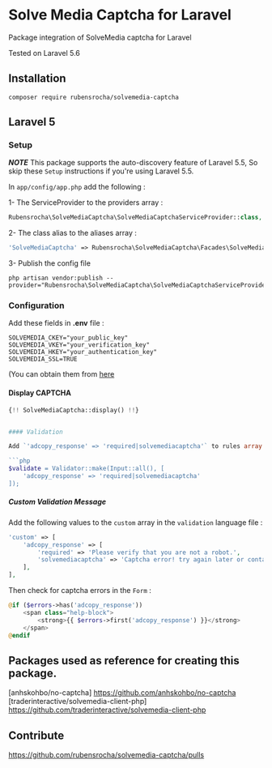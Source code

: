 Solve Media Captcha for Laravel
===============================

Package integration of SolveMedia captcha for Laravel

Tested on Laravel 5.6

## Installation

```
composer require rubensrocha/solvemedia-captcha
```

## Laravel 5

### Setup

**_NOTE_** This package supports the auto-discovery feature of Laravel 5.5, So skip these `Setup` instructions if you're using Laravel 5.5.

In `app/config/app.php` add the following :

1- The ServiceProvider to the providers array :

```php
Rubensrocha\SolveMediaCaptcha\SolveMediaCaptchaServiceProvider::class,
```

2- The class alias to the aliases array :

```php
'SolveMediaCaptcha' => Rubensrocha\SolveMediaCaptcha\Facades\SolveMediaCaptcha::class,
```

3- Publish the config file

```ssh
php artisan vendor:publish --provider="Rubensrocha\SolveMediaCaptcha\SolveMediaCaptchaServiceProvider"
```

### Configuration

Add these fields in **.env** file :

```
SOLVEMEDIA_CKEY="your_public_key"
SOLVEMEDIA_VKEY="your_verification_key"
SOLVEMEDIA_HKEY="your_authentication_key"
SOLVEMEDIA_SSL=TRUE
```

(You can obtain them from [here]( https://portal.solvemedia.com )

#### Display CAPTCHA


```php
{!! SolveMediaCaptcha::display() !!}


#### Validation

Add `'adcopy_response' => 'required|solvemediacaptcha'` to rules array :

```php
$validate = Validator::make(Input::all(), [
	'adcopy_response' => 'required|solvemediacaptcha'
]);

```

##### Custom Validation Message

Add the following values to the `custom` array in the `validation` language file :

```php
'custom' => [
    'adcopy_response' => [
        'required' => 'Please verify that you are not a robot.',
        'solvemediacaptcha' => 'Captcha error! try again later or contact site admin.',
    ],
],
```

Then check for captcha errors in the `Form` :

```php
@if ($errors->has('adcopy_response'))
    <span class="help-block">
        <strong>{{ $errors->first('adcopy_response') }}</strong>
    </span>
@endif
```

## Packages used as reference for creating this package.

[anhskohbo/no-captcha] https://github.com/anhskohbo/no-captcha
[traderinteractive/solvemedia-client-php] https://github.com/traderinteractive/solvemedia-client-php

## Contribute

https://github.com/rubensrocha/solvemedia-captcha/pulls
